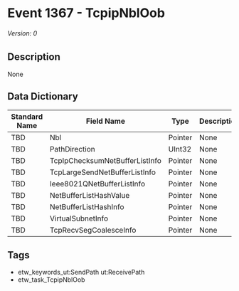 # Event 1367 - TcpipNblOob
###### Version: 0

## Description
None

## Data Dictionary
|Standard Name|Field Name|Type|Description|Sample Value|
|---|---|---|---|---|
|TBD|Nbl|Pointer|None|`None`|
|TBD|PathDirection|UInt32|None|`None`|
|TBD|TcpIpChecksumNetBufferListInfo|Pointer|None|`None`|
|TBD|TcpLargeSendNetBufferListInfo|Pointer|None|`None`|
|TBD|Ieee8021QNetBufferListInfo|Pointer|None|`None`|
|TBD|NetBufferListHashValue|Pointer|None|`None`|
|TBD|NetBufferListHashInfo|Pointer|None|`None`|
|TBD|VirtualSubnetInfo|Pointer|None|`None`|
|TBD|TcpRecvSegCoalesceInfo|Pointer|None|`None`|

## Tags
* etw_keywords_ut:SendPath ut:ReceivePath
* etw_task_TcpipNblOob